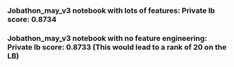 ### Jobathon_may_v3 notebook with lots of features:  Private lb score: 	0.8734
### Jobathon_may_v3 notebook with no feature engineering:  Private lb score: 	0.8733 (This would lead to a rank of 20 on the LB)
